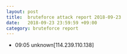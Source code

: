 ```yaml
---
layout: post
title:  bruteforce attack report 2018-09-23
date:   2018-09-23 23:59:59 +09:00
category: bruteforce report
---
```


* 09:05 unknown[114.239.110.138]

